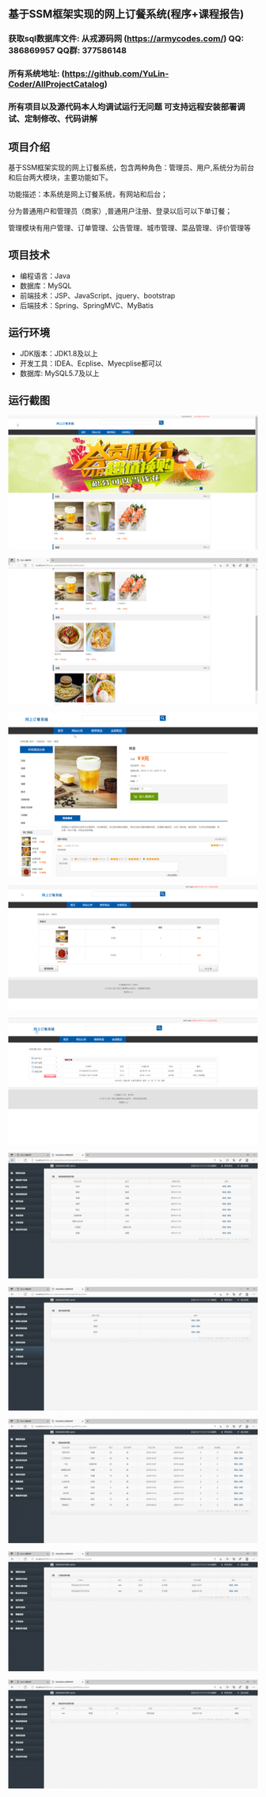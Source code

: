 ## 基于SSM框架实现的网上订餐系统(程序+课程报告)

###  获取sql数据库文件: 从戎源码网 (https://armycodes.com/) QQ: 386869957 QQ群: 377586148
###  所有系统地址: (https://github.com/YuLin-Coder/AllProjectCatalog) 
###  所有项目以及源代码本人均调试运行无问题 可支持远程安装部署调试、定制修改、代码讲解

## 项目介绍
基于SSM框架实现的网上订餐系统，包含两种角色：管理员、用户,系统分为前台和后台两大模块，主要功能如下。

功能描述：本系统是网上订餐系统，有网站和后台；

分为普通用户和管理员（商家）,普通用户注册、登录以后可以下单订餐；

管理模块有用户管理、订单管理、公告管理、城市管理、菜品管理、评价管理等

## 项目技术
- 编程语言：Java
- 数据库：MySQL
- 前端技术：JSP、JavaScript、jquery、bootstrap
- 后端技术：Spring、SpringMVC、MyBatis

## 运行环境
- JDK版本：JDK1.8及以上
- 开发工具：IDEA、Ecplise、Myecplise都可以
- 数据库: MySQL5.7及以上

## 运行截图
![](screenshot/1.png)

![](screenshot/2.png)

![](screenshot/3.png)

![](screenshot/4.png)

![](screenshot/5.png)

![](screenshot/6.png)

![](screenshot/7.png)

![](screenshot/8.png)

![](screenshot/9.png)

![](screenshot/10.png)